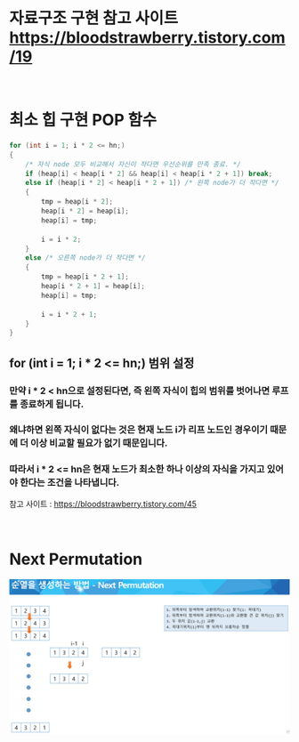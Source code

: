 # 자료구조 구현 참고 사이트 https://bloodstrawberry.tistory.com/19
<br>


# 최소 힙 구현 POP 함수
```java
for (int i = 1; i * 2 <= hn;)
{
	/* 자식 node 모두 비교해서 자신이 작다면 우선순위를 만족 종료. */
	if (heap[i] < heap[i * 2] && heap[i] < heap[i * 2 + 1]) break;
	else if (heap[i * 2] < heap[i * 2 + 1]) /* 왼쪽 node가 더 작다면 */
	{
		tmp = heap[i * 2];
		heap[i * 2] = heap[i];
		heap[i] = tmp;

		i = i * 2;
	}
	else /* 오른쪽 node가 더 작다면 */
	{
		tmp = heap[i * 2 + 1];
		heap[i * 2 + 1] = heap[i];
		heap[i] = tmp;

		i = i * 2 + 1;
	}
}
```
## for (int i = 1; i * 2 <= hn;) 범위 설정
### 만약 i * 2 < hn으로 설정된다면, 즉 왼쪽 자식이 힙의 범위를 벗어나면 루프를 종료하게 됩니다. 
### 왜냐하면 왼쪽 자식이 없다는 것은 현재 노드 i가 리프 노드인 경우이기 때문에 더 이상 비교할 필요가 없기 때문입니다.
### 따라서 i * 2 <= hn은 현재 노드가 최소한 하나 이상의 자식을 가지고 있어야 한다는 조건을 나타냅니다.
참고 사이트 : https://bloodstrawberry.tistory.com/45
<br><br><br>
# Next Permutation

![dino.gif](./NextPermutation.PNG)
